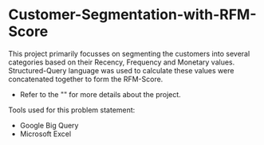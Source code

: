# Customer-Segmentation-with-RFM-Score
This project primarily focusses on segmenting the customers into several categories based on their Recency, Frequency and Monetary values. Structured-Query language was used to calculate these values were concatenated together to form the RFM-Score.

- Refer to the "" for more details about the project.

Tools used for this problem statement:
- Google Big Query
- Microsoft Excel
